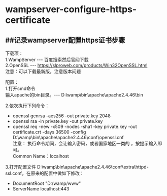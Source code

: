 # wampserver-configure-https-certificate
##记录wampserver配置https证书步骤
-------------------------------------------------------------------------------
下载项：  
1.WampServer --- 百度搜索然后官网下载  
2.OpenSSL --- https://slproweb.com/products/Win32OpenSSL.html  
注意：可以下载最新版，注意版本问题    

配置：  
1.打开cmd命令  
  输入apache的bin目录。--- D:\wamp\bin\apache\apache2.4.46\bin  

2.依次执行下列命令：    
  - openssl genrsa -aes256 -out private.key 2048  
  - openssl rsa -in private.key -out private.key  
  - openssl req -new -x509 -nodes -sha1 -key private.key -out certificate.crt -days 36500 -config D:\wamp\bin\apache\apache2.4.46\conf\openssl.cnf  
 注意： 执行命令期间，会让输入密码，或者国家地区一类的 ，按提示输入即可。  
        Common Name：localhost  

3.打开配置文件 D:\wamp\bin\apache\apache2.4.46\conf\extra\httpd-ssl.conf，在原来的配置中做如下修改：  
   - DocumentRoot "D:/wamp/www"
   - ServerName localhost:443
  
 
